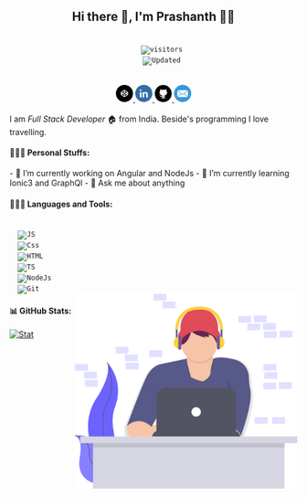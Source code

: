 <h2 align='center'> Hi there 👋, I'm Prashanth 👨‍💻</h2>
<center>
  <code>
    <img src="https://visitor-badge.glitch.me/badge?page_id=snayakprashanth.snayakprashanth" alt="visitors">
    <img src="https://img.shields.io/badge/Updated-Recently-green" alt="Updated">
  </code>
  <br><br>

  <a class="hover-image" href="https://codepen.io/prashanthnayak" target="_blank" title="Codepen">
    <img src="codepen.png" width="30" alt="codepen">
  </a>
  <a class="hover-image" href="https://www.linkedin.com/in/prashanthanayak" target="_blank" title="Linkedin">
    <img src="in.png" width="30" alt="linkedin">
  </a>
  <a class="hover-image" href="https://github.com/snayakprashanth" target="_blank" title="Github">
    <img src="git.png" width="30" alt="github">
  </a>
  <a class="hover-image" href="mailto:prashanthnayak830@gmail.com?subject=" target="_blank" title="Email">
    <img src="mail.png" width="30" alt="mail">
  </a>
</center>
<br>
I am <i>Full Stack Developer</i> 🏠 from India. Beside's programming I love travelling.

<h4>🕵🏻‍♂️ Personal Stuffs:</h4>
- 🔭 I’m currently working on Angular and NodeJs
- 🌱 I’m currently learning Ionic3 and GraphQl
- 💬 Ask me about anything

<h4>👨🏻‍🔧 Languages and Tools:</h4>
<code>
  <img src="https://user-images.githubusercontent.com/1680157/87443764-4af82c80-c5cc-11ea-82c2-c368ee12cf6d.png" alt="JS" height="30">
  <img src="https://user-images.githubusercontent.com/1680157/87443759-4a5f9600-c5cc-11ea-8ae0-715433c1f781.png" alt="Css" height="30">
  <img src="https://user-images.githubusercontent.com/1680157/87443762-4af82c80-c5cc-11ea-85cf-57be0e83c169.png" alt="HTML" height="30">
  <img src="https://user-images.githubusercontent.com/1680157/87443766-4af82c80-c5cc-11ea-8a13-a651f150fa99.png" alt="TS" height="30">
  <img src="https://user-images.githubusercontent.com/1680157/87443758-4a5f9600-c5cc-11ea-8f63-92e126a1145b.png" alt="NodeJs" height="30">
  <img src="https://user-images.githubusercontent.com/1680157/87443755-49c6ff80-c5cc-11ea-954a-579f7c72873a.png" alt="Git" height="30">
</code>

<img src="coding.svg" alt="background" align="right" width="390px">

<h4> 📊 GitHub Stats:</h4>
<a href="https://github.com/snayakprashanth/snayakprashanth">
  <img
    src="https://github-readme-stats.vercel.app/api/top-langs/?username=snayakprashanth&title_color=000000&text_color=000000"
    alt="Stat">
</a>

<!-- https://github-readme-stats.vercel.app/api?username=snayakprashanth -->

<!--
**snayakprashanth/snayakprashanth** is a ✨ _special_ ✨ repository because its `README.md` (this file) appears on your GitHub profile.

Here are some ideas to get you started:

- 🔭 I’m currently working on ...
- 🌱 I’m currently learning ...
- 👯 I’m looking to collaborate on ...
- 🤔 I’m looking for help with ...
- 💬 Ask me about ...
- 📫 How to reach me: ...
- 😄 Pronouns: ...
- ⚡ Fun fact: ...
-->
